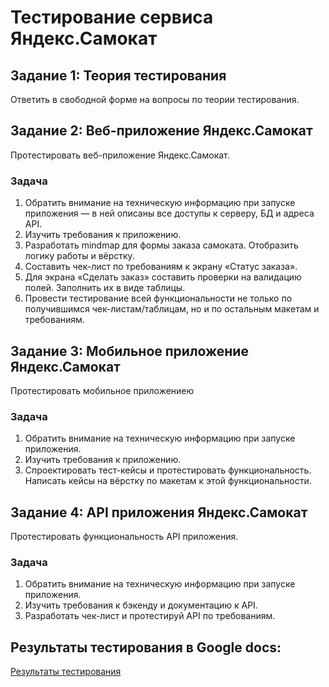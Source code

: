 # Тестирование сервиса Яндекс.Самокат
## Задание 1: Теория тестирования
Ответить в свободной форме на вопросы по теории тестирования.

## Задание 2: Веб-приложение Яндекс.Самокат
Протестировать веб-приложение Яндекс.Самокат.
### Задача
1. Обратить внимание на техническую информацию при запуске приложения — в ней описаны все доступы к серверу, БД и адреса API.
2. Изучить требования к приложению.
3. Разработать mindmap для формы заказа самоката. Отобразить логику работы и вёрстку.
4. Составить чек-лист по требованиям к экрану «Статус заказа».
5. Для экрана «Сделать заказ» составить проверки на валидацию полей. Заполнить их в виде таблицы.
6. Провести тестирование всей функциональности не только по получившимся чек-листам/таблицам, но и по остальным макетам и требованиям.

## Задание 3: Мобильное приложение Яндекс.Самокат
Протестировать мобильное приложениею
### Задача
1. Обратить внимание на техническую информацию при запуске приложения.
2. Изучить требования к приложению.
3. Спроектировать тест-кейсы и протестировать функциональность. Написать кейсы на вёрстку по макетам к этой функциональности.

## Задание 4: API приложения Яндекс.Самокат
Протестировать функциональность API приложения.
### Задача
1. Обратить внимание на техническую информацию при запуске приложения.
2. Изучить требования к бэкенду и документацию к API. 
3. Разработать чек-лист и протестируй API по требованиям.

## Результаты тестирования в Google docs:
[Результаты тестирования](https://docs.google.com/document/d/1yM28-W_nuYa-6crUPlbNS4qhUtDa4_mJHw_HPtHhuJs/edit?usp=sharing "Google docs")
